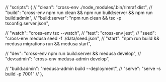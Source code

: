   // "scripts": {
  //   "clean": "cross-env ./node_modules/.bin/rimraf dist",
  //   "build": "cross-env npm run clean && npm run build:server && npm run build:admin",
  //   "build:server": "npm run clean && tsc -p tsconfig.server.json",
    
  //   "watch": "cross-env tsc --watch",
  //   "test": "cross-env jest",
  //   "seed": "cross-env medusa seed -f ./data/seed.json",
  //   "start": "npm run build && medusa migrations run && medusa start",

  //   "dev": "cross-env npm run build:server && medusa develop",
  //   "dev:admin": "cross-env medusa-admin develop",

  //   "build:admin": "medusa-admin build --deployment",
  //   "serve": "serve -s build -p 7001"
  // },